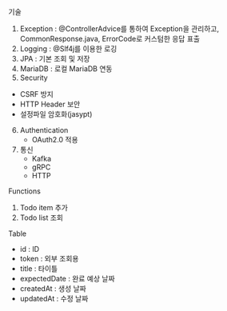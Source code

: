 기술
1. Exception : @ControllerAdvice를 통하여 Exception을 관리하고, CommonResponse.java, ErrorCode로 커스텀한 응답 표출
2. Logging : @Slf4j를 이용한 로깅
3. JPA : 기본 조회 및 저장
4. MariaDB : 로컬 MariaDB 연동
5. Security
  - CSRF 방지
  - HTTP Header 보안
  - 설정파일 암호화(jasypt)
6. Authentication
   - OAuth2.0 적용
7. 통신
   - Kafka
   - gRPC
   - HTTP

Functions
1. Todo item 추가
2. Todo list 조회

Table
- id : ID
- token : 외부 조회용
- title : 타이틀
- expectedDate : 완료 예상 날짜
- createdAt : 생성 날짜
- updatedAt : 수정 날짜